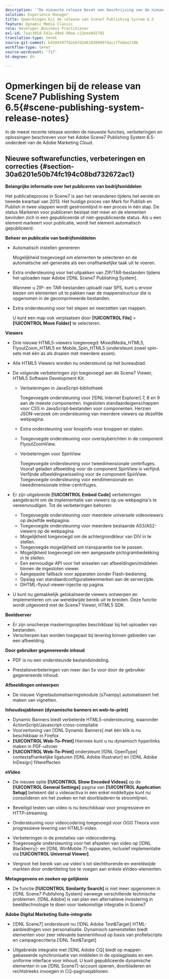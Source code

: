 ```yaml
---
description: '"De nieuwste release bevat een beschrijving van de nieuwste functies, verbeteringen en oplossingen voor Adobe Scene7 Publishing System 6.5, onderdeel van de Adobe Experience Manager-oplossing in de Adobe Marketing Cloud."'
solution: Experience Manager
title: Opmerkingen bij de release van Scene7 Publishing System 6.5
feature: Dynamic Media Classic
role: Developer,Business Practitioner
exl-id: 7aac3b5d-541a-49e6-98ae-c22eee8d2702
translation-type: tm+mt
source-git-commit: b4344397f82eb7d2d61020909f4acc7fddea210b
workflow-type: tm+mt
source-wordcount: '717'
ht-degree: 0%

---
```


# Opmerkingen bij de release van Scene7 Publishing System 6.5{#scene-publishing-system-release-notes}

In de meest recente release worden de nieuwste functies, verbeteringen en oplossingen beschreven voor het Adobe Scene7 Publishing System 6.5-onderdeel van de Adobe Marketing Cloud.

## Nieuwe softwarefuncties, verbeteringen en correcties {#section-30a6201e50b74fc194c08bd732672ac1}

**Belangrijke informatie over het publiceren van bedrijfsmiddelen**

Het publicatieproces in Scene7 is aan het veranderen tijdens het eerste en tweede kwartaal van 2013. Het huidige proces van Mark for Publish en Publish in twee stappen wordt gestroomlijnd in een proces in één stap. De status Markeren voor publiceren bestaat niet meer en de elementen bevinden zich in een gepubliceerde of niet-gepubliceerde status. Als u een element markeert voor publicatie, wordt het element automatisch gepubliceerd.

**Beheer en publicatie van bedrijfsmiddelen**

* Automatisch instellen genereren

   Mogelijkheid toegevoegd om elementen te selecteren en de automatische set-generatie als een onafhankelijke taak uit te voeren.
* Extra ondersteuning voor het uitpakken van ZIP/TAR-bestanden tijdens het uploaden naar Adobe [!DNL Scene7 Publishing System].

   Wanneer u ZIP- en TAR-bestanden uploadt naar SPS, kunt u ervoor kiezen om elementen uit te pakken naar de mappenstructuur die is opgenomen in de gecomprimeerde bestanden.

* Extra ondersteuning voor het slepen en neerzetten van mappen.

   U kunt een map ook verplaatsen door **[!UICONTROL File]** > **[!UICONTROL Move Folder]** te selecteren.

**Viewers**

* Drie nieuwe HTML5-viewers toegevoegd: MixedMedia_HTML5, FlyoutZoom_HTML5 en Mobile_Spin_HTML5 (ondersteunt zowel spin-sets met één as als draaien met meerdere assen).

<!-- 
  [More information](http://help.adobe.com/en_US/scene7/using/WS6E593DEA-7D81-4cd6-84B0-85E8BB274176.html#WS1c46793299cf21d77e926d1613177f0a020-8000.html).  -->
* Alle HTML5 Viewers worden nu ondersteund op het bureaublad.

<!--   [More information](http://help.adobe.com/en_US/scene7/using/WS6E593DEA-7D81-4cd6-84B0-85E8BB274176.html#WS1c46793299cf21d77e926d1613177f0a020-8000.html). -->
* De volgende verbeteringen zijn toegevoegd aan de Scene7 Viewer, HTML5 Software Development Kit:

   * Verbeteringen in JavaScript-bibliotheek

      Toegevoegde ondersteuning voor [!DNL Internet Explorer] 7, 8 en 9 aan de meeste componenten. Ingesloten standaardeigenschappen voor CSS in JavaScript-bestanden voor componenten. Herzien JSON-verzoek om ondersteuning van meerdere viewers op dezelfde webpagina.

   * Extra ondersteuning voor knopinfo voor knoppen en stalen.
   * Toegevoegde ondersteuning voor overlayberichten in de component FlyoutZoomView.
   * Verbeteringen voor SpinView

      Toegevoegde ondersteuning voor tweedimensionale centrifuges. Vooraf geladen afbeelding voor de component SpinView is verfijnd. Verfijnde afbeeldingswisseling voor de component SpinView. Toegevoegde ondersteuning voor eendimensionale en tweedimensionale inline-centrifuges.

* Er zijn uitgebreide **[!UICONTROL Embed Code]** verbeteringen aangebracht om de implementatie van viewers op uw webpagina&#39;s te vereenvoudigen. Tot de verbeteringen behoren:

   * Toegevoegde ondersteuning voor meerdere universele videoviewers op dezelfde webpagina.
   * Toegevoegde ondersteuning voor meerdere bestaande AS3/AS2-viewers op de webpagina.
   * Mogelijkheid toegevoegd om de achtergrondkleur van DIV in te stellen.
   * Toegevoegde mogelijkheid om transparantie toe te passen.
   * Mogelijkheid toegevoegd om een aangepaste pictogrambedekking in te stellen.
   * Een eenvoudige API voor het wisselen van afbeeldingen/middelen binnen de ingesloten viewer.
   * Aangepaste fallback voor apparaten zonder Flash-bediening.
   * Opslag van standaardconfiguratiekenmerken aan de serverzijde.
   * DHTML-flyout viewer-injectie op pagina.

* U kunt nu gemakkelijk gelokaliseerde viewers ontwerpen en implementeren om uw wereldwijde bereik uit te breiden. Deze functie wordt uitgevoerd met de Scene7 Viewer, HTML5 SDK.

**Beeldserver**

* Er zijn onscherpe maskeringsopties beschikbaar bij het uploaden van bestanden.
* Verscherpen kan worden toegepast bij levering binnen gebieden van een afbeelding.

**Door gebruiker gegenereerde inhoud**

* PDF is nu een ondersteunde bestandsindeling.

<!--   [More information](http://help.adobe.com/en_US/scene7/using/WSe8b0455615e2dc47-2df907a712f31201b35-8000.html).  -->
* Prestatieverbeteringen van meer dan 5x voor door de gebruiker gegenereerde inhoud.

**Afbeeldingen ontwerpen**

* De nieuwe Vignetautomatiseringsmodule (s7vampy) automatiseert het maken van vignetten.

**Inhoudssjablonen (dynamische banners en web-to-print)**

* Dynamic Banners biedt verbeterde HTML5-ondersteuning, waaronder ActionScript/Javascript-cross-compilatie
* Voorvertoning van [!DNL Dynamic Banners] met één klik is nu beschikbaar in Firefox
* **[!UICONTROL Web-To-Print]** Hiermee kunt u nu dynamisch hyperlinks maken in PDF-uitvoer
* **[!UICONTROL Web-To-Print]** ondersteunt  [!DNL OpenType] contextafhankelijke ligaturen  [!DNL Adobe Illustrator] en  [!DNL Adobe InDesign] filtereffecten

**eVideo**

* De nieuwe optie **[!UICONTROL Show Encoded Videos]** op de **[!UICONTROL General Settings]** pagina van **[!UICONTROL Application Setup]** betekent dat u videoactiva in één enkel middeltype kunt nu consolideren om het zoeken en het doorbladeren te stroomlijnen.

<!--   [More information](http://help.adobe.com/en_US/scene7/using/WSCCBA9D3A-06A3-4f29-AF6B-36CBB2A655F1.html).  -->

* Beveiligd testen van video is nu beschikbaar voor progressieve en HTTP-streaming.

<!--   [More information](http://help.adobe.com/en_US/scene7/using/WSd968ca97bf01df72-5efde3a123268dd80f5-8000.html). -->
* Ondersteuning voor videocodering toegevoegd voor OGG Theora voor progressieve levering van HTML5-video.

<!--   [More information](http://help.adobe.com/en_US/scene7/using/WSE86ACF2B-BD50-4c48-A1D7-9CD4405B62D0.html#WS1c46793299cf21d7-39fae9c1131ba8968f7-7fff.html). -->
* Verbeteringen in de prestaties van videocodering.
* Toegevoegde ondersteuning voor het afspelen van video op [!DNL Blackberry]- en [!DNL WinMobile 7]-apparaten, inclusief implementatie via **[!UICONTROL Universal Viewer]**.

<!--   [More information](http://help.adobe.com/en_US/scene7/using/WS6E593DEA-7D81-4cd6-84B0-85E8BB274176.html#WS1c46793299cf21d77e926d1613177f0a020-8000.html) or the [eVideo chapter](http://help.adobe.com/en_US/scene7/using/WS53492AE1-6029-45d8-BF80-F4B5CF33EB08.html). -->

* Vergroot het bereik van uw video&#39;s tot slechthorende en wereldwijde markten door ondertiteling toe te voegen aan enkele eVideo-elementen.

<!--   See [More information](http://help.adobe.com/en_US/scene7/using/WS98ca2e6790647c06-6f6f53e137b959f094-8000.html). -->

**Metagegevens en zoeken op gelijkenis**

* De functie **[!UICONTROL Similarity Search]** is niet meer opgenomen in [!DNL Scene7 Publishing System] vanwege verschillende technische problemen. [!DNL Adobe] is van plan een alternatieve investering in beeldtechnologie te doen voor toekomstige integratie in Scene7.

**Adobe Digital Marketing Suite-integratie**

* [!DNL Scene7] ondersteunt nu  [!DNL Adobe Test&Target] HTML-aanbiedingen voor personalisatie. Dynamisch samenstellen biedt elementen voor zeer relevante bannerinhoud op basis van profielscripts en campagnecriteria.[!DNL Test&Target]

* Uitgebreide integratie met [!DNL Adobe CQ] biedt op mappen gebaseerde synchronisatie van middelen in de opslagplaats en een uniforme interface voor inhoud. U kunt gepubliceerde dynamische elementen in uw [!DNL Scene7]-account openen, doorbladeren en rechtstreeks invoegen in CQ-paginasjablonen.
